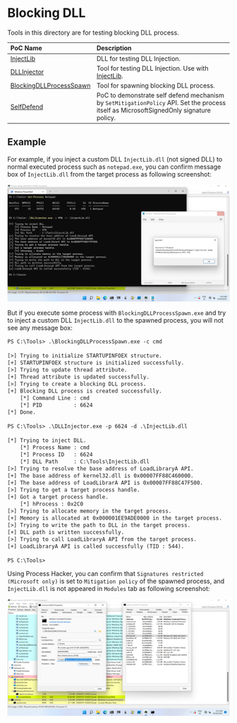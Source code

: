 # Blocking DLL

Tools in this directory are for testing blocking DLL process.

| PoC Name | Description |
| :--- | :--- |
| [InjectLib](./InjectLib) | DLL for testing DLL Injection. |
| [DLLInjector](./DLLInjector) | Tool for testing DLL Injection. Use with [InjectLib](./InjectLib). |
| [BlockingDLLProcessSpawn](./BlockingDLLProcessSpawn) | Tool for spawning blocking DLL process. |
| [SelfDefend](./SelfDefend) | PoC to demonstrate self defend mechanism by `SetMitigationPolicy` API. Set the process itself as MicrosoftSignedOnly signature policy. |


## Example

For example, if you inject a custom DLL `InjectLib.dll` (not signed DLL) to normal executed process such as `notepad.exe`, you can confirm message box of `InjectLib.dll` from the target process as following screenshot:

![1-dllinjection.png](./figures/1-dllinjection.png)

But if you execute some process with `BlockingDLLProcessSpawn.exe` and try to inject a custom DLL `InjectLib.dll` to the spawned process, you will not see any message box:

```
PS C:\Tools> .\BlockingDLLProcessSpawn.exe -c cmd

[>] Trying to initialize STARTUPINFOEX structure.
[+] STARTUPINFOEX structure is initialized successfully.
[>] Trying to update thread attribute.
[+] Thread attribute is updated successfully.
[>] Trying to create a blocking DLL process.
[+] Blocking DLL process is created successfully.
    [*] Command Line : cmd
    [*] PID          : 6624
[*] Done.

PS C:\Tools> .\DLLInjector.exe -p 6624 -d .\InjectLib.dll

[*] Trying to inject DLL.
    [*] Process Name : cmd
    [*] Process ID   : 6624
    [*] DLL Path     : C:\Tools\InjectLib.dll
[>] Trying to resolve the base address of LoadLibraryA API.
[+] The base address of kernel32.dll is 0x00007FF88C460000.
[+] The base address of LoadLibrarA API is 0x00007FF88C47F500.
[>] Trying to get a target process handle.
[+] Got a target process handle.
    [*] hProcess : 0x2C0
[>] Trying to allocate memory in the target process.
[+] Memory is allocated at 0x000001EE9ADE0000 in the target process.
[>] Trying to write the path to DLL in the target process.
[+] DLL path is written successfully.
[>] Trying to call LoadLibraryA API from the target process.
[+] LoadLibraryA API is called successfully (TID : 544).

PS C:\Tools>
```

Using Process Hacker, you can confirm that `Signatures restricted (Microsoft only)` is set to `Mitigation policy` of the spawned process, and `InjectLib.dll` is not appeared in `Modules` tab as following screenshot:

![2-processhacker.png](./figures/2-processhacker.png)